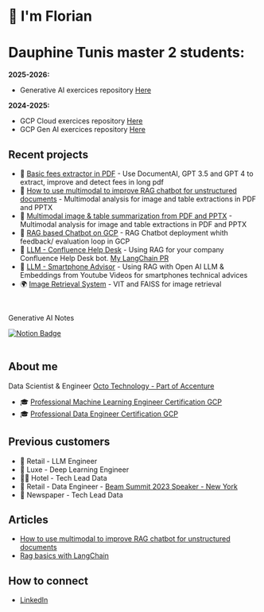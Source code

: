 # 👋  I'm Florian

# Dauphine Tunis master 2 students:
**2025-2026:**
- Generative AI exercices repository [Here](https://github.com/BastinFlorian/Langchain-Langgraph-courses/tree/main)

**2024-2025:**
- GCP Cloud exercices repository [Here](https://github.com/BastinFlorian/GenAI-GCP)
- GCP Gen AI exercices repository [Here](https://github.com/BastinFlorian/GenAI-Dauphine-Course)

## Recent projects 
- 📰 [Basic fees extractor in PDF](https://github.com/BastinFlorian/OCR-LLM) - Use DocumentAI, GPT 3.5 and GPT 4 to extract, improve and detect fees in long pdf
- 📰 [How to use multimodal to improve RAG chatbot for unstructured documents](https://github.com/BastinFlorian/multimodal-analysis-for-table-and-charts-gpt4-vision) - Multimodal analysis for image and table extractions in PDF and PPTX
- 🤖 [Multimodal image & table summarization from PDF and PPTX](https://github.com/BastinFlorian/multimodal-analysis-for-table-and-charts-gpt4-vision) - Multimodal analysis for image and table extractions in PDF and PPTX
- 🤖 [RAG based Chatbot on GCP](https://github.com/BastinFlorian/RAG-on-GCP-with-VertexAI) - RAG Chatbot deployment whith feedback/ evaluation loop in GCP
- 📰 [LLM - Confluence Help Desk](https://github.com/BastinFlorian/RAG-Chatbot-with-Confluence) - Using RAG for your company Confluence Help Desk bot. [My LangChain PR](https://github.com/langchain-ai/langchain/pull/8246)
- 📲 [LLM - Smartphone Advisor](https://github.com/BastinFlorian/LLMs/tree/main/use_cases/smartphone_advisor) - Using RAG with Open AI LLM & Embeddings from Youtube Videos for smartphones technical advices  
- 🌍 [Image Retrieval System](https://github.com/BastinFlorian/ImageRetrieval) - VIT and FAISS for image retrieval
<br>
<div id="badges">
  <p>Generative AI Notes</p>  
  <a href="https://faithful-raver-c52.notion.site/Generative-AI-c07668567f4a4bdc868785225dcd283a">
    <img src="https://img.shields.io/badge/Notion-white?style=for-the-badge&logo=notion&logoColor=black" alt="Notion Badge"/>
  </a> 
</div>
<br>

## About me
Data Scientist & Engineer [Octo Technology - Part of Accenture](https://octo.com/)
- 🎓 [Professional Machine Learning Engineer Certification GCP](https://www.credential.net/eb37b6f2-3dd1-4b0b-8efb-425b2d0d5140?key=c2f3b00c781692d6dee82f2a296ce051cb9f3a09a5fb58e77e9e1bbfcbbefbf4)
- 🎓 [Professional Data Engineer Certification GCP](https://www.credential.net/a2ad7306-4db6-4719-aaa6-55dd7ac6a143?key=854bf7f340e68ea289c1dc1299f9f2ac459063e54581c5a4b25b72215730114f)

## Previous customers 
- 🧋 Retail - LLM Engineer
- 💄 Luxe - Deep Learning Engineer
- 🏄🏻 Hotel - Tech Lead Data 
- 🍏 Retail - Data Engineer - [Beam Summit 2023 Speaker - New York ](https://beamsummit.org/speakers/florian-bastin/)
- 📰 Newspaper - Tech Lead Data 

## Articles 
- [How to use multimodal to improve RAG chatbot for unstructured documents](https://blog.octo.com/comment-utiliser-le-mutlimodal-pour-ameliorer-un-chatbot-rag)
- [Rag basics with LangChain](https://blog.octo.com/le-chatbot-docto-langchain-rag-et-code-associe)

## How to connect
- [LinkedIn](https://www.linkedin.com/in/florian-bastin-08940b131/)
